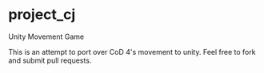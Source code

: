 # project_cj
Unity Movement Game

This is an attempt to port over CoD 4's movement to unity. Feel free to fork and submit pull requests.
